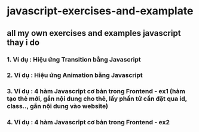 # javascript-exercises-and-examplate
## all my own exercises and examples javascript thay i do

### 1. Ví dụ : Hiệu ứng Transition bằng Javascript
### 2. Ví dụ : Hiệu ứng Animation bằng Javascript
### 3. Ví dụ : 4 hàm Javascript cơ bản trong Frontend - ex1 (hàm tạo thẻ mới, gắn nội dung cho thẻ, lấy phần tử cần đặt qua id, class.., gắn nội dung vào website)
### 4. Ví dụ : 4 hàm Javascript cơ bản trong Frontend - ex2

